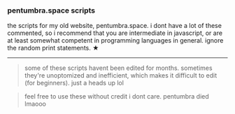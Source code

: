 ### pentumbra.space scripts
the scripts for my old website, pentumbra.space. i dont have a lot of these commented, so i recommend that you are intermediate in javascript, or are at least somewhat competent in programming languages in general. ignore the random print statements. ★
___
> some of these scripts havent been edited for months. sometimes they're unoptomized and inefficient, which makes it difficult to edit (for beginners). just a heads up lol

> feel free to use these without credit i dont care. pentumbra died lmaooo

